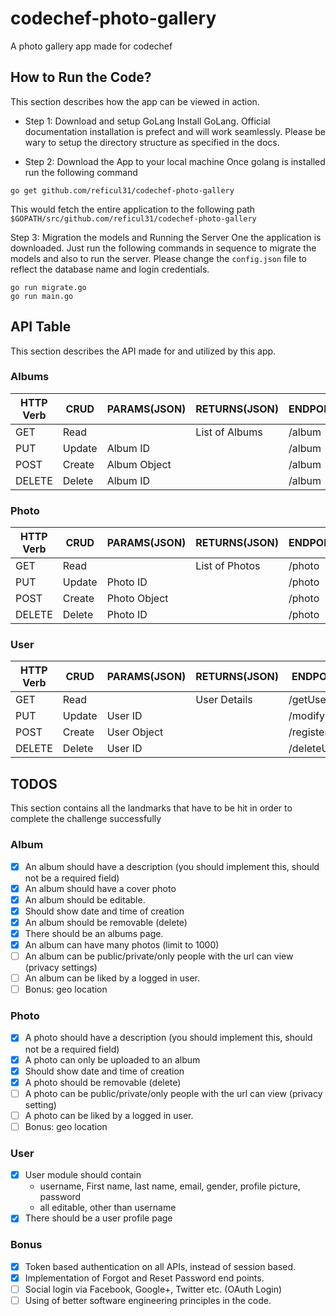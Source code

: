 # codechef-photo-gallery
A photo gallery app made for codechef

## How to Run the Code?
This section describes how the app can be viewed in action.

* Step 1: Download and setup GoLang
Install GoLang. Official documentation installation is prefect and will work seamlessly. Please be wary to setup the directory structure as specified in the docs.

* Step 2: Download the App to your local machine
Once golang is installed run the following command  
```
go get github.com/reficul31/codechef-photo-gallery
```
This would fetch the entire application to the following path ```$GOPATH/src/github.com/reficul31/codechef-photo-gallery```

Step 3: Migration the models and Running the Server
One the application is downloaded. Just run the following commands in sequence to migrate the models and also to run the server. Please change the ```config.json``` file to reflect the database name and login credentials.
```
go run migrate.go
go run main.go
```

## API Table
This section describes the API made for and utilized by this app.

### Albums
| HTTP Verb | CRUD   | PARAMS(JSON) | RETURNS(JSON)  | ENDPOINT   |
|-----------|--------|--------------|----------------| -----------|
| GET       | Read   |              | List of Albums | /album     |
| PUT       | Update | Album ID     |                | /album     |
| POST      | Create | Album Object |                | /album     |
| DELETE    | Delete | Album ID     |                | /album     |

### Photo 
| HTTP Verb | CRUD   | PARAMS(JSON) | RETURNS(JSON)  | ENDPOINT   |
|-----------|--------|--------------|----------------| -----------|
| GET       | Read   |              | List of Photos | /photo     |
| PUT       | Update | Photo ID     |                | /photo     |
| POST      | Create | Photo Object |                | /photo     |
| DELETE    | Delete | Photo ID     |                | /photo     |

### User
| HTTP Verb | CRUD   | PARAMS(JSON) | RETURNS(JSON)  | ENDPOINT    |
|-----------|--------|--------------|----------------| ------------|
| GET       | Read   |              | User Details   | /getUser    |
| PUT       | Update | User ID      |                | /modifyUser |
| POST      | Create | User Object  |                | /register   |
| DELETE    | Delete | User ID      |                | /deleteUser |

## TODOS
This section contains all the landmarks that have to be hit in order to complete the challenge successfully
### Album  
- [x] An album should have a description (you should implement this, should not be a required field)
- [x] An album should have a cover photo
- [x] An album should be editable.
- [x] Should show date and time of creation
- [x] An album should be removable (delete)
- [x] There should be an albums page.
- [x] An album can have many photos (limit to 1000)
- [ ] An album can be public/private/only people with the url can view (privacy settings)
- [ ] An album can be liked by a logged in user.
- [ ] Bonus: geo location
### Photo
- [x] A photo should have a description (you should implement this, should not be a required field)
- [x] A photo can only be uploaded to an album
- [x] Should show date and time of creation
- [x] A photo should be removable (delete)
- [ ] A photo can be public/private/only people with the url can view (privacy setting)
- [ ] A photo can be liked by a logged in user.
- [ ] Bonus: geo location
### User
- [x] User module should contain
    - username, First name, last name, email, gender, profile picture, password
    - all editable, other than username
- [x] There should be a user profile page
### Bonus
- [x] Token based authentication on all APIs, instead of session based.
- [x] Implementation of Forgot and Reset Password end points. 
- [ ] Social login via Facebook, Google+, Twitter etc. (OAuth Login)
- [ ] Using of better software engineering principles in the code. 

